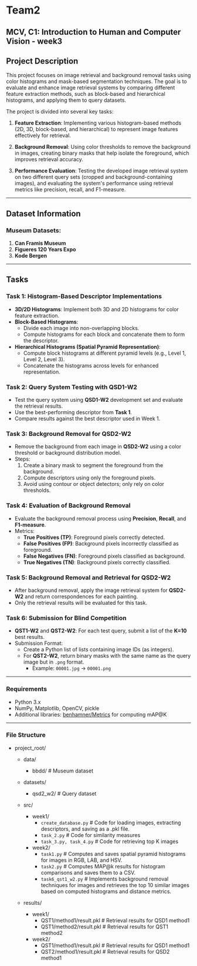 # Team2 

## MCV, C1: Introduction to Human and Computer Vision - week3

## Project Description

This project focuses on image retrieval and background removal tasks using color histograms and mask-based segmentation techniques. The goal is to evaluate and enhance image retrieval systems by comparing different feature extraction methods, such as block-based and hierarchical histograms, and applying them to query datasets.

The project is divided into several key tasks:

1. **Feature Extraction**: Implementing various histogram-based methods (2D, 3D, block-based, and hierarchical) to represent image features effectively for retrieval.
  
2. **Background Removal**: Using color thresholds to remove the background in images, creating binary masks that help isolate the foreground, which improves retrieval accuracy.
  
3. **Performance Evaluation**: Testing the developed image retrieval system on two different query sets (cropped and background-containing images), and evaluating the system's performance using retrieval metrics like precision, recall, and F1-measure.


---

## Dataset Information

### Museum Datasets:
1. **Can Framis Museum**
2. **Figueres 120 Years Expo**
3. **Kode Bergen**

---

## Tasks

### Task 1: Histogram-Based Descriptor Implementations
- **3D/2D Histograms**: Implement both 3D and 2D histograms for color feature extraction.
- **Block-Based Histograms**: 
    - Divide each image into non-overlapping blocks.
    - Compute histograms for each block and concatenate them to form the descriptor.
- **Hierarchical Histograms (Spatial Pyramid Representation)**: 
    - Compute block histograms at different pyramid levels (e.g., Level 1, Level 2, Level 3).
    - Concatenate the histograms across levels for enhanced representation.

### Task 2: Query System Testing with QSD1-W2
- Test the query system using **QSD1-W2** development set and evaluate the retrieval results.
- Use the best-performing descriptor from **Task 1**.
- Compare results against the best descriptor used in Week 1.

### Task 3: Background Removal for QSD2-W2
- Remove the background from each image in **QSD2-W2** using a color threshold or background distribution model.
- Steps:
    1. Create a binary mask to segment the foreground from the background.
    2. Compute descriptors using only the foreground pixels.
    3. Avoid using contour or object detectors; only rely on color thresholds.

### Task 4: Evaluation of Background Removal
- Evaluate the background removal process using **Precision**, **Recall**, and **F1-measure**.
- Metrics:
    - **True Positives (TP)**: Foreground pixels correctly detected.
    - **False Positives (FP)**: Background pixels incorrectly classified as foreground.
    - **False Negatives (FN)**: Foreground pixels classified as background.
    - **True Negatives (TN)**: Background pixels correctly classified.

### Task 5: Background Removal and Retrieval for QSD2-W2
- After background removal, apply the image retrieval system for **QSD2-W2** and return correspondences for each painting.
- Only the retrieval results will be evaluated for this task.

### Task 6: Submission for Blind Competition
- **QST1-W2** and **QST2-W2**: For each test query, submit a list of the **K=10** best results.
- Submission Format:
    - Create a Python list of lists containing image IDs (as integers).
    - For **QST2-W2**, return binary masks with the same name as the query image but in `.png` format.
        - Example: `00001.jpg` → `00001.png`

--- 

### Requirements
- Python 3.x
- NumPy, Matplotlib, OpenCV, pickle
- Additional libraries: [benhamner/Metrics](https://github.com/benhamner/Metrics) for computing mAP@K

--- 

### File Structure
- project_root/
  - data/
    - bbdd/               # Museum dataset
  - datasets/
    - qsd2_w2/              # Query dataset

  - src/
    - week1/
      - `create_database.py`       # Code for loading images, extracting descriptors, and saving as a .pkl file.
      - `task_2.py`        # Code for similarity measures
      - `task_3.py, task_4.py`         # Code for retrieving top K images
    - week2/
      - `task1.py`     # Computes and saves spatial pyramid histograms for images in RGB, LAB, and HSV.
      - `task2.py`      # Computes MAP@k results for histogram comparisons and saves them to a CSV.
      - `task6_qst1_w2.py`   # Implements background removal techniques for images and retrieves the top 10 similar images based on computed histograms and distance metrics.
  - results/
    - week1/
        - QST1/method1/result.pkl     # Retrieval results for QSD1 method1
        - QST1/method2/result.pkl     # Retrieval results for QST1 method2
    - week2/
        - QST1/method1/result.pkl # Retrieval results for QSD1 method1
        - QST2/method1/result.pkl # Retrieval results for QSD2 method1
  
